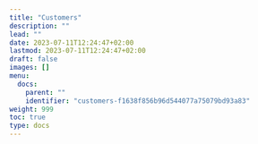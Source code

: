 ```yaml
---
title: "Customers"
description: ""
lead: ""
date: 2023-07-11T12:24:47+02:00
lastmod: 2023-07-11T12:24:47+02:00
draft: false
images: []
menu:
  docs:
    parent: ""
    identifier: "customers-f1638f856b96d544077a75079bd93a83"
weight: 999
toc: true
type: docs
---
```

